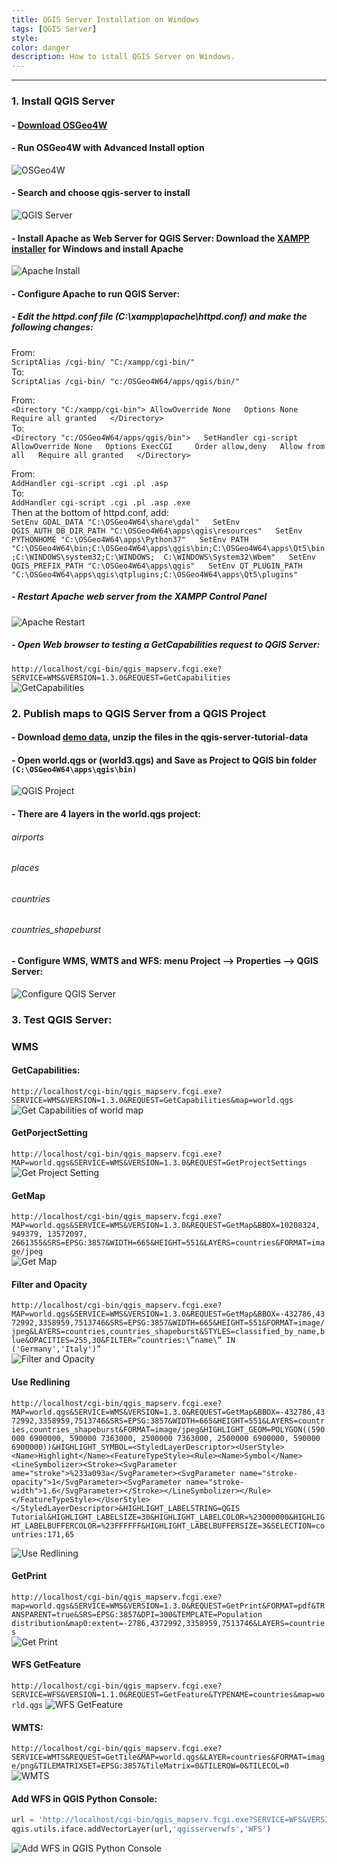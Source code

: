 ```yaml
---
title: QGIS Server Installation on Windows
tags: [QGIS Server]
style: 
color: danger
description: How to istall QGIS Server on Windows.
---
```


***
### 1. Install QGIS Server
#### - [Download OSGeo4W](https://trac.osgeo.org/osgeo4w/)  
#### - Run OSGeo4W with Advanced Install option  
![OSGeo4W](/assets/images/posts/2020/QGISServer/osgeo4w.png)
#### - Search and choose qgis-server to install  
![QGIS Server](/assets/images/posts/2020/QGISServer/qgisserver.png)
#### - Install Apache as Web Server for QGIS Server: Download the [XAMPP installer](https://www.apachefriends.org/download.html) for Windows and install Apache  
![Apache Install](/assets/images/posts/2020/QGISServer/apache.png)
#### - Configure Apache to run QGIS Server:  
##### - Edit the httpd.conf file (C:\xampp\apache\httpd.conf)  and make the following changes:
From:  
`ScriptAlias /cgi-bin/ "C:/xampp/cgi-bin/"`  
To:  
`ScriptAlias /cgi-bin/ "c:/OSGeo4W64/apps/qgis/bin/"`  

From:  
`<Directory "C:/xampp/cgi-bin">
AllowOverride None  
Options None  
Require all granted  
</Directory>`   
To:    
`<Directory "c:/OSGeo4W64/apps/qgis/bin">  
SetHandler cgi-script  
AllowOverride None  
Options ExecCGI    
Order allow,deny  
Allow from all  
Require all granted  
</Directory>`  

From:  
`AddHandler cgi-script .cgi .pl .asp`  
To:  
`AddHandler cgi-script .cgi .pl .asp .exe  `  
Then at the bottom of httpd.conf, add:  
`SetEnv GDAL_DATA "C:\OSGeo4W64\share\gdal"  
SetEnv QGIS_AUTH_DB_DIR_PATH "C:\OSGeo4W64\apps\qgis\resources"  
SetEnv PYTHONHOME "C:\OSGeo4W64\apps\Python37"  
SetEnv PATH "C:\OSGeo4W64\bin;C:\OSGeo4W64\apps\qgis\bin;C:\OSGeo4W64\apps\Qt5\bin;C:\WINDOWS\system32;C:\WINDOWS;  C:\WINDOWS\System32\Wbem"  
SetEnv QGIS_PREFIX_PATH "C:\OSGeo4W64\apps\qgis"  
SetEnv QT_PLUGIN_PATH "C:\OSGeo4W64\apps\qgis\qtplugins;C:\OSGeo4W64\apps\Qt5\plugins"`  
##### - Restart   Apache web server from the XAMPP Control Panel 
![Apache Restart](/assets/images/posts/2020/QGISServer/startapache.png)
##### -	Open Web browser to testing a GetCapabilities request to QGIS Server:
`http://localhost/cgi-bin/qgis_mapserv.fcgi.exe?SERVICE=WMS&VERSION=1.3.0&REQUEST=GetCapabilities`  
![GetCapabilities](/assets/images/posts/2020/QGISServer/getcapabilities.png)  
### 2. Publish maps to QGIS Server from a QGIS Project  
#### - Download [demo data](https://github.com/qgis/QGIS-Training-Data/archive/v2.0.zip), unzip the files in the qgis-server-tutorial-data  
#### - Open world.qgs or (world3.qgs) and Save as Project to QGIS bin folder `(C:\OSGeo4W64\apps\qgis\bin)`  
![QGIS Project](/assets/images/posts/2020/QGISServer/qgisproject.png)  
#### -	There are 4 layers in the world.qgs project:
###### airports  
###### places  
###### countries  
###### countries_shapeburst  
#### - Configure WMS, WMTS and WFS: menu Project --> Properties --> QGIS Server:
![Configure QGIS Server](/assets/images/posts/2020/QGISServer/configureqgisserver.png)  

### 3. Test QGIS Server:
### WMS
#### GetCapabilities:
`http://localhost/cgi-bin/qgis_mapserv.fcgi.exe?SERVICE=WMS&VERSION=1.3.0&REQUEST=GetCapabilities&map=world.qgs`  
![Get Capabilities of world map](/assets/images/posts/2020/QGISServer/getcapabilities2.png)  

#### GetPorjectSetting
`http://localhost/cgi-bin/qgis_mapserv.fcgi.exe?MAP=world.qgs&SERVICE=WMS&VERSION=1.3.0&REQUEST=GetProjectSettings`  
![Get Project Setting](/assets/images/posts/2020/QGISServer/getprojectsetting.png)  

#### GetMap
`http://localhost/cgi-bin/qgis_mapserv.fcgi.exe?MAP=world.qgs&SERVICE=WMS&VERSION=1.3.0&REQUEST=GetMap&BBOX=10208324, 949379, 13572097, 2661355&SRS=EPSG:3857&WIDTH=665&HEIGHT=551&LAYERS=countries&FORMAT=image/jpeg`  
![Get Map](/assets/images/posts/2020/QGISServer/getmap.png)  

#### Filter and Opacity
`http://localhost/cgi-bin/qgis_mapserv.fcgi.exe?MAP=world.qgs&SERVICE=WMS&VERSION=1.3.0&REQUEST=GetMap&BBOX=-432786,4372992,3358959,7513746&SRS=EPSG:3857&WIDTH=665&HEIGHT=551&FORMAT=image/jpeg&LAYERS=countries,countries_shapeburst&STYLES=classified_by_name,blue&OPACITIES=255,30&FILTER=”countries:\”name\” IN ('Germany','Italy')”`  
![Filter and Opacity](/assets/images/posts/2020/QGISServer/filterandopacity.png)  


#### Use Redlining
`http://localhost/cgi-bin/qgis_mapserv.fcgi.exe?MAP=world.qgs&SERVICE=WMS&VERSION=1.3.0&REQUEST=GetMap&BBOX=-432786,4372992,3358959,7513746&SRS=EPSG:3857&WIDTH=665&HEIGHT=551&LAYERS=countries,countries_shapeburst&FORMAT=image/jpeg&HIGHLIGHT_GEOM=POLYGON((590000 6900000, 590000 7363000, 2500000 7363000, 2500000 6900000, 590000 6900000))&HIGHLIGHT_SYMBOL=<StyledLayerDescriptor><UserStyle><Name>Highlight</Name><FeatureTypeStyle><Rule><Name>Symbol</Name><LineSymbolizer><Stroke><SvgParameter ame="stroke">%233a093a</SvgParameter><SvgParameter name="stroke-opacity">1</SvgParameter><SvgParameter name="stroke-width">1.6</SvgParameter></Stroke></LineSymbolizer></Rule></FeatureTypeStyle></UserStyle></StyledLayerDescriptor>&HIGHLIGHT_LABELSTRING=QGIS Tutorial&HIGHLIGHT_LABELSIZE=30&HIGHLIGHT_LABELCOLOR=%23000000&HIGHLIGHT_LABELBUFFERCOLOR=%23FFFFFF&HIGHLIGHT_LABELBUFFERSIZE=3&SELECTION=countries:171,65`  

![Use Redlining](/assets/images/posts/2020/QGISServer/redlining.png)  

#### GetPrint
`http://localhost/cgi-bin/qgis_mapserv.fcgi.exe?map=world.qgs&SERVICE=WMS&VERSION=1.3.0&REQUEST=GetPrint&FORMAT=pdf&TRANSPARENT=true&SRS=EPSG:3857&DPI=300&TEMPLATE=Population distribution&map0:extent=-2786,4372992,3358959,7513746&LAYERS=countries`  
![Get Print](/assets/images/posts/2020/QGISServer/getprint.png)  


#### WFS GetFeature
`http://localhost/cgi-bin/qgis_mapserv.fcgi.exe?SERVICE=WFS&VERSION=1.1.0&REQUEST=GetFeature&TYPENAME=countries&map=world.qgs` 
![WFS GetFeature](/assets/images/posts/2020/QGISServer/wfsgetfeature.png)  


#### WMTS:
`http://localhost/cgi-bin/qgis_mapserv.fcgi.exe?SERVICE=WMTS&REQUEST=GetTile&MAP=world.qgs&LAYER=countries&FORMAT=image/png&TILEMATRIXSET=EPSG:3857&TileMatrix=0&TILEROW=0&TILECOL=0` 
![WMTS](/assets/images/posts/2020/QGISServer/wmts.png)  

#### Add WFS in QGIS Python Console:
```python
url = 'http://localhost/cgi-bin/qgis_mapserv.fcgi.exe?SERVICE=WFS&VERSION=1.1.0&REQUEST=GetFeature&TYPENAME=countries&map=world.qgs'
qgis.utils.iface.addVectorLayer(url,'qgisserverwfs','WFS')  
```  
![Add WFS in QGIS Python Console](/assets/images/posts/2020/QGISServer/wfsqgis.png)
